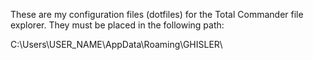 These are my configuration files (dotfiles) for the Total Commander file explorer. They must be placed in the following path:

C:\Users\USER_NAME\AppData\Roaming\GHISLER\

